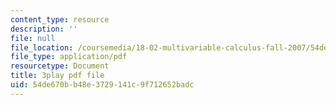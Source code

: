 ```yaml
---
content_type: resource
description: ''
file: null
file_location: /coursemedia/18-02-multivariable-calculus-fall-2007/54de670bb48e3729141c9f712652badc_7eZVshlT33Q.pdf
file_type: application/pdf
resourcetype: Document
title: 3play pdf file
uid: 54de670b-b48e-3729-141c-9f712652badc
---
```

